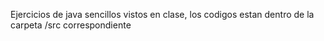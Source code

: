 Ejercicios de java sencillos vistos en clase, los codigos estan dentro de la carpeta /src correspondiente 
